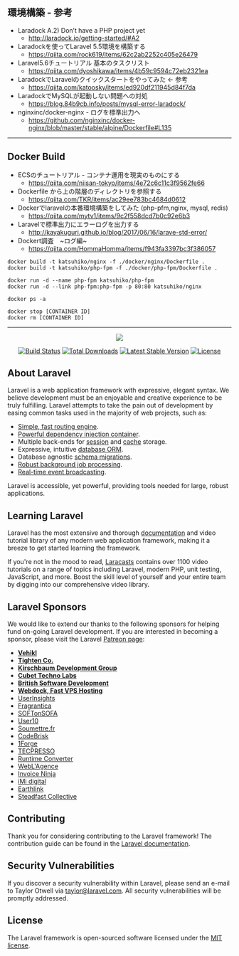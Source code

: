## 環境構築 - 参考

- Laradock A.2) Don’t have a PHP project yet
    - http://laradock.io/getting-started/#A2
- Laradockを使ってLaravel 5.5環境を構築する
    - https://qiita.com/rock619/items/62c2ab2252c405e26479
- Laravel5.6チュートリアル 基本のタスクリスト
    - https://qiita.com/dyoshikawa/items/4b59c9594c72eb2321ea
- LaradockでLaravelのクイックスタートをやってみた <- 参考
    - https://qiita.com/katoosky/items/ed920df211945d84f7da
- LaradockでMySQLが起動しない問題への対処
    - https://blog.84b9cb.info/posts/mysql-error-laradock/
- nginxinc/docker-nginx - ログを標準出力へ
    - https://github.com/nginxinc/docker-nginx/blob/master/stable/alpine/Dockerfile#L135

------

## Docker Build

- ECSのチュートリアル - コンテナ運用を現実のものにする
    - https://qiita.com/niisan-tokyo/items/4e72c6c11c3f9562fe66
- Dockerfile から上の階層のディレクトリを参照する
    - https://qiita.com/TKR/items/ac29ee783bc4684d0612
- Dockerでlaravelの本番環境構築をしてみた (php-pfm,nginx, mysql, redis)
    - https://qiita.com/mytv1/items/9c2f558dcd7b0c92e6b3
- Laravelで標準出力にエラーログを出力する
    - http://kayakuguri.github.io/blog/2017/06/16/larave-std-error/
- Dockert調査　~ログ編~
    - https://qiita.com/HommaHomma/items/f943fa3397bc3f386057

```
docker build -t katsuhiko/nginx -f ./docker/nginx/Dockerfile .
docker build -t katsuhiko/php-fpm -f ./docker/php-fpm/Dockerfile .

docker run -d --name php-fpm katsuhiko/php-fpm
docker run -d --link php-fpm:php-fpm -p 80:80 katsuhiko/nginx

docker ps -a

docker stop [CONTAINER ID]
docker rm [CONTAINER ID]
```

------

<p align="center"><img src="https://laravel.com/assets/img/components/logo-laravel.svg"></p>

<p align="center">
<a href="https://travis-ci.org/laravel/framework"><img src="https://travis-ci.org/laravel/framework.svg" alt="Build Status"></a>
<a href="https://packagist.org/packages/laravel/framework"><img src="https://poser.pugx.org/laravel/framework/d/total.svg" alt="Total Downloads"></a>
<a href="https://packagist.org/packages/laravel/framework"><img src="https://poser.pugx.org/laravel/framework/v/stable.svg" alt="Latest Stable Version"></a>
<a href="https://packagist.org/packages/laravel/framework"><img src="https://poser.pugx.org/laravel/framework/license.svg" alt="License"></a>
</p>

## About Laravel

Laravel is a web application framework with expressive, elegant syntax. We believe development must be an enjoyable and creative experience to be truly fulfilling. Laravel attempts to take the pain out of development by easing common tasks used in the majority of web projects, such as:

- [Simple, fast routing engine](https://laravel.com/docs/routing).
- [Powerful dependency injection container](https://laravel.com/docs/container).
- Multiple back-ends for [session](https://laravel.com/docs/session) and [cache](https://laravel.com/docs/cache) storage.
- Expressive, intuitive [database ORM](https://laravel.com/docs/eloquent).
- Database agnostic [schema migrations](https://laravel.com/docs/migrations).
- [Robust background job processing](https://laravel.com/docs/queues).
- [Real-time event broadcasting](https://laravel.com/docs/broadcasting).

Laravel is accessible, yet powerful, providing tools needed for large, robust applications.

## Learning Laravel

Laravel has the most extensive and thorough [documentation](https://laravel.com/docs) and video tutorial library of any modern web application framework, making it a breeze to get started learning the framework.

If you're not in the mood to read, [Laracasts](https://laracasts.com) contains over 1100 video tutorials on a range of topics including Laravel, modern PHP, unit testing, JavaScript, and more. Boost the skill level of yourself and your entire team by digging into our comprehensive video library.

## Laravel Sponsors

We would like to extend our thanks to the following sponsors for helping fund on-going Laravel development. If you are interested in becoming a sponsor, please visit the Laravel [Patreon page](https://patreon.com/taylorotwell):

- **[Vehikl](https://vehikl.com/)**
- **[Tighten Co.](https://tighten.co)**
- **[Kirschbaum Development Group](https://kirschbaumdevelopment.com)**
- **[Cubet Techno Labs](https://cubettech.com)**
- **[British Software Development](https://www.britishsoftware.co)**
- **[Webdock, Fast VPS Hosting](https://www.webdock.io/en)**
- [UserInsights](https://userinsights.com)
- [Fragrantica](https://www.fragrantica.com)
- [SOFTonSOFA](https://softonsofa.com/)
- [User10](https://user10.com)
- [Soumettre.fr](https://soumettre.fr/)
- [CodeBrisk](https://codebrisk.com)
- [1Forge](https://1forge.com)
- [TECPRESSO](https://tecpresso.co.jp/)
- [Runtime Converter](http://runtimeconverter.com/)
- [WebL'Agence](https://weblagence.com/)
- [Invoice Ninja](https://www.invoiceninja.com)
- [iMi digital](https://www.imi-digital.de/)
- [Earthlink](https://www.earthlink.ro/)
- [Steadfast Collective](https://steadfastcollective.com/)

## Contributing

Thank you for considering contributing to the Laravel framework! The contribution guide can be found in the [Laravel documentation](https://laravel.com/docs/contributions).

## Security Vulnerabilities

If you discover a security vulnerability within Laravel, please send an e-mail to Taylor Otwell via [taylor@laravel.com](mailto:taylor@laravel.com). All security vulnerabilities will be promptly addressed.

## License

The Laravel framework is open-sourced software licensed under the [MIT license](https://opensource.org/licenses/MIT).
